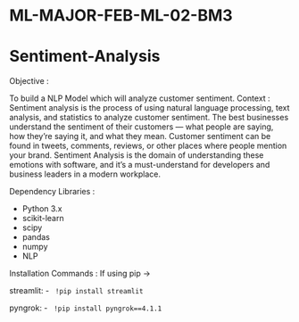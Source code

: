 # ML-MAJOR-FEB-ML-02-BM3

# Sentiment-Analysis

Objective :

To build a NLP Model which will analyze customer sentiment.
Context :
Sentiment analysis is the process of using natural language processing, text analysis, and statistics to analyze customer sentiment. The best businesses understand the sentiment of their customers — what people are saying, how they’re saying it, and what they mean. Customer sentiment can be found in tweets, comments, reviews, or other places where people mention your brand. Sentiment Analysis is the domain of understanding these emotions with software, and it’s a must-understand for developers and business leaders in a modern workplace.

Dependency Libraries :

- Python 3.x
- scikit-learn
- scipy
- pandas
- numpy
- NLP

Installation Commands :
If using pip ->

streamlit: - <code> !pip install streamlit</code>

pyngrok: - <code> !pip install pyngrok==4.1.1 </code>
